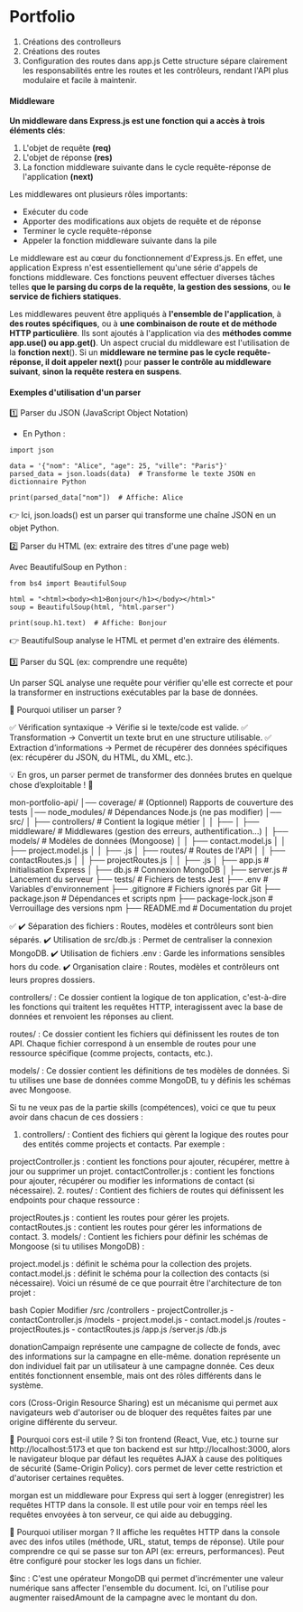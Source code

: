 # Portfolio



1. Créations des controlleurs
2. Créations des routes
3. Configuration des routes dans app.js
Cette structure sépare clairement les responsabilités entre les routes et les contrôleurs, rendant l'API plus modulaire et facile à maintenir.




#### Middleware

**Un middleware dans Express.js est une fonction qui a accès à trois éléments clés**:
1. L'objet de requête **(req)**
2. L'objet de réponse **(res)**
3. La fonction middleware suivante dans le cycle requête-réponse de l'application **(next)**

Les middlewares ont plusieurs rôles importants:

*	Exécuter du code
* Apporter des modifications aux objets de requête et de réponse
* Terminer le cycle requête-réponse
* Appeler la fonction middleware suivante dans la pile

Le middleware est au cœur du fonctionnement d'Express.js. En effet, une application Express
n'est essentiellement qu'une série d'appels de fonctions middleware. Ces fonctions peuvent
effectuer diverses tâches telles **que le parsing du corps de la requête**, **la gestion des sessions**,
ou **le service de fichiers statiques**.

Les middlewares peuvent être appliqués à **l'ensemble de l'application**, à **des routes spécifiques**,
ou à **une combinaison de route et de méthode HTTP particulière**. Ils sont ajoutés à l'application via des **méthodes comme app.use() ou app.get()**.
Un aspect crucial du middleware est l'utilisation de la **fonction next**().
Si un **middleware ne termine pas le cycle requête-réponse, il doit appeler next()**
pour **passer le contrôle au middleware suivant**, **sinon la requête restera en suspens**.



#### Exemples d'utilisation d'un parser

1️⃣ Parser du JSON (JavaScript Object Notation)

* En Python :
```
import json

data = '{"nom": "Alice", "age": 25, "ville": "Paris"}'
parsed_data = json.loads(data)  # Transforme le texte JSON en dictionnaire Python

print(parsed_data["nom"])  # Affiche: Alice
```

👉 Ici, json.loads() est un parser qui transforme une chaîne JSON en un objet Python.

2️⃣ Parser du HTML (ex: extraire des titres d'une page web)


Avec BeautifulSoup en Python :
```
from bs4 import BeautifulSoup

html = "<html><body><h1>Bonjour</h1></body></html>"
soup = BeautifulSoup(html, "html.parser")

print(soup.h1.text)  # Affiche: Bonjour
```

👉 BeautifulSoup analyse le HTML et permet d'en extraire des éléments.

3️⃣ Parser du SQL (ex: comprendre une requête)

Un parser SQL analyse une requête pour vérifier qu'elle est correcte et pour la transformer en instructions exécutables par la base de données.

📌 Pourquoi utiliser un parser ?

✅ Vérification syntaxique → Vérifie si le texte/code est valide.
✅ Transformation → Convertit un texte brut en une structure utilisable.
✅ Extraction d’informations → Permet de récupérer des données spécifiques (ex: récupérer du JSON, du HTML, du XML, etc.).

💡 En gros, un parser permet de transformer des données brutes en quelque chose d’exploitable ! 🚀


mon-portfolio-api/
│── coverage/               # (Optionnel) Rapports de couverture des tests
│── node_modules/           # Dépendances Node.js (ne pas modifier)
│── src/
│   ├── controllers/        # Contient la logique métier
│   │   ├──
│   ├── middleware/         # Middlewares (gestion des erreurs, authentification...)
│   ├── models/             # Modèles de données (Mongoose)
│   │   ├── contact.model.js
│   │   ├── project.model.js
│   │   ├── .js
│   ├── routes/             # Routes de l'API
│   │   ├── contactRoutes.js
│   │   ├── projectRoutes.js
│   │   ├── .js
│   ├── app.js              # Initialisation Express
│   ├── db.js               # Connexion MongoDB
│   ├── server.js           # Lancement du serveur
├── tests/                  # Fichiers de tests Jest
├── .env                    # Variables d'environnement
├── .gitignore              # Fichiers ignorés par Git
├── package.json            # Dépendances et scripts npm
├── package-lock.json       # Verrouillage des versions npm
├── README.md               # Documentation du projet

✅
✔️ Séparation des fichiers : Routes, modèles et contrôleurs sont bien séparés.
✔️ Utilisation de src/db.js : Permet de centraliser la connexion MongoDB.
✔️ Utilisation de fichiers .env : Garde les informations sensibles hors du code.
✔️ Organisation claire : Routes, modèles et contrôleurs ont leurs propres dossiers.

controllers/ : Ce dossier contient la logique de ton application, c'est-à-dire les fonctions qui traitent les requêtes HTTP, interagissent avec la base de données et renvoient les réponses au client.

routes/ : Ce dossier contient les fichiers qui définissent les routes de ton API. Chaque fichier correspond à un ensemble de routes pour une ressource spécifique (comme projects, contacts, etc.).

models/ : Ce dossier contient les définitions de tes modèles de données. Si tu utilises une base de données comme MongoDB, tu y définis les schémas avec Mongoose.

Si tu ne veux pas de la partie skills (compétences), voici ce que tu peux avoir dans chacun de ces dossiers :

1. controllers/ :
Contient des fichiers qui gèrent la logique des routes pour des entités comme projects et contacts. Par exemple :

projectController.js : contient les fonctions pour ajouter, récupérer, mettre à jour ou supprimer un projet.
contactController.js : contient les fonctions pour ajouter, récupérer ou modifier les informations de contact (si nécessaire).
2. routes/ :
Contient des fichiers de routes qui définissent les endpoints pour chaque ressource :

projectRoutes.js : contient les routes pour gérer les projets.
contactRoutes.js : contient les routes pour gérer les informations de contact.
3. models/ :
Contient les fichiers pour définir les schémas de Mongoose (si tu utilises MongoDB) :

project.model.js : définit le schéma pour la collection des projets.
contact.model.js : définit le schéma pour la collection des contacts (si nécessaire).
Voici un résumé de ce que pourrait être l'architecture de ton projet :

bash
Copier
Modifier
/src
  /controllers
    - projectController.js
    - contactController.js
  /models
    - project.model.js
    - contact.model.js
  /routes
    - projectRoutes.js
    - contactRoutes.js
  /app.js
  /server.js
  /db.js

donationCampaign représente une campagne de collecte de fonds, avec des informations sur la campagne en elle-même.
donation représente un don individuel fait par un utilisateur à une campagne donnée.
Ces deux entités fonctionnent ensemble, mais ont des rôles différents dans le système.



cors (Cross-Origin Resource Sharing) est un mécanisme qui permet aux navigateurs web d'autoriser ou de bloquer des requêtes faites par une origine différente du serveur.

🔹 Pourquoi cors est-il utile ?
Si ton frontend (React, Vue, etc.) tourne sur http://localhost:5173 et que ton backend est sur http://localhost:3000, alors le navigateur bloque par défaut les requêtes AJAX à cause des politiques de sécurité (Same-Origin Policy). cors permet de lever cette restriction et d'autoriser certaines requêtes.

morgan est un middleware pour Express qui sert à logger (enregistrer) les requêtes HTTP dans la console. Il est utile pour voir en temps réel les requêtes envoyées à ton serveur, ce qui aide au debugging.

🔹 Pourquoi utiliser morgan ?
Il affiche les requêtes HTTP dans la console avec des infos utiles (méthode, URL, statut, temps de réponse).
Utile pour comprendre ce qui se passe sur ton API (ex: erreurs, performances).
Peut être configuré pour stocker les logs dans un fichier.

$inc : C'est une opérateur MongoDB qui permet d'incrémenter une valeur numérique sans affecter l'ensemble du document. Ici, on l'utilise pour augmenter raisedAmount de la campagne avec le montant du don.
